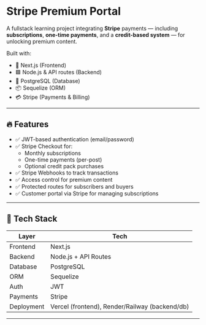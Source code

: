 # Stripe Premium Portal

A fullstack learning project integrating **Stripe** payments — including **subscriptions**, **one-time payments**, and a **credit-based system** — for unlocking premium content.

Built with:

- 🔷 Next.js (Frontend)
- 🟩 Node.js & API routes (Backend)
- 🐘 PostgreSQL (Database)
- 📦 Sequelize (ORM)
- 💳 Stripe (Payments & Billing)

---

## 🔥 Features

- ✅ JWT-based authentication (email/password)
- ✅ Stripe Checkout for:
  - Monthly subscriptions
  - One-time payments (per-post)
  - Optional credit pack purchases
- ✅ Stripe Webhooks to track transactions
- ✅ Access control for premium content
- ✅ Protected routes for subscribers and buyers
- ✅ Customer portal via Stripe for managing subscriptions

---

## 🧪 Tech Stack

| Layer         | Tech                |
|---------------|---------------------|
| Frontend      | Next.js             |
| Backend       | Node.js + API Routes|
| Database      | PostgreSQL          |
| ORM           | Sequelize           |
| Auth          | JWT                 |
| Payments      | Stripe              |
| Deployment    | Vercel (frontend), Render/Railway (backend/db) |

---


